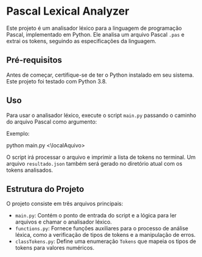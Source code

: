 # Pascal Lexical Analyzer

Este projeto é um analisador léxico para a linguagem de programação Pascal, implementado em Python. Ele analisa um arquivo Pascal `.pas` e extrai os tokens, seguindo as especificações da linguagem.

## Pré-requisitos

Antes de começar, certifique-se de ter o Python instalado em seu sistema. Este projeto foi testado com Python 3.8.

## Uso

Para usar o analisador léxico, execute o script `main.py` passando o caminho do arquivo Pascal como argumento:


Exemplo:

python main.py <\localAquivo>

O script irá processar o arquivo e imprimir a lista de tokens no terminal. Um arquivo `resultado.json` também será gerado no diretório atual com os tokens analisados.


## Estrutura do Projeto

O projeto consiste em três arquivos principais:

- `main.py`: Contém o ponto de entrada do script e a lógica para ler arquivos e chamar o analisador léxico.
- `functions.py`: Fornece funções auxiliares para o processo de análise léxica, como a verificação de tipos de tokens e a manipulação de erros.
- `classTokens.py`: Define uma enumeração `Tokens` que mapeia os tipos de tokens para valores numéricos.



